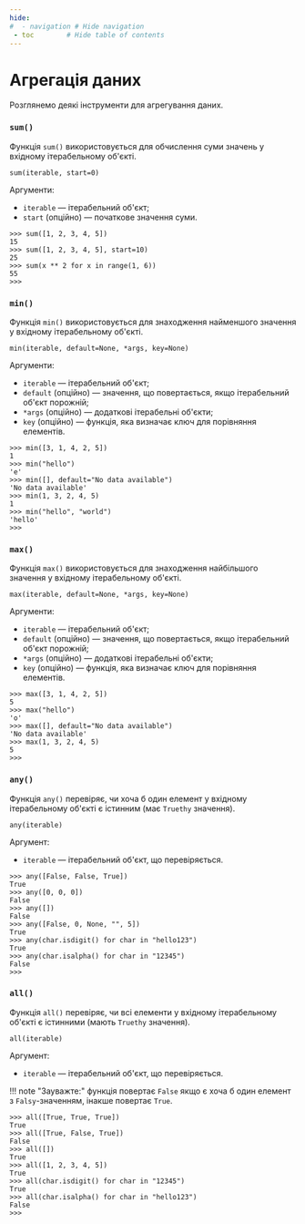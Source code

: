 ```yaml
---
hide:
#  - navigation # Hide navigation
 - toc        # Hide table of contents
---
```


# Агрегація даних

Розглянемо деякі інструменти для агрегування даних.

### `sum()`

Функція `sum()` використовується для обчислення суми значень у вхідному ітерабельному об'єкті. 

    sum(iterable, start=0)

Аргументи:

- `iterable` — ітерабельний об'єкт;
- `start` (опційно) — початкове значення суми. 

```
>>> sum([1, 2, 3, 4, 5])
15
>>> sum([1, 2, 3, 4, 5], start=10)
25
>>> sum(x ** 2 for x in range(1, 6))
55
>>>
```


### `min()`

Функція `min()` використовується для знаходження найменшого значення у вхідному ітерабельному об'єкті.

    min(iterable, default=None, *args, key=None)

Аргументи:

- `iterable` — ітерабельний об'єкт;
- `default` (опційно) — значення, що повертається, якщо ітерабельний об'єкт порожній;
- `*args` (опційно) — додаткові ітерабельні об'єкти;
- `key` (опційно) — функція, яка визначає ключ для порівняння елементів.

```
>>> min([3, 1, 4, 2, 5])
1
>>> min("hello")
'e'
>>> min([], default="No data available")
'No data available'
>>> min(1, 3, 2, 4, 5)
1
>>> min("hello", "world")
'hello'
>>>
```

### `max()`

Функція `max()` використовується для знаходження найбільшого значення у вхідному ітерабельному об'єкті.

    max(iterable, default=None, *args, key=None)

Аргументи:

- `iterable` — ітерабельний об'єкт;
- `default` (опційно) — значення, що повертається, якщо ітерабельний об'єкт порожній;
- `*args` (опційно) — додаткові ітерабельні об'єкти;
- `key` (опційно) — функція, яка визначає ключ для порівняння елементів.

```
>>> max([3, 1, 4, 2, 5])
5
>>> max("hello")
'o'
>>> max([], default="No data available")
'No data available'
>>> max(1, 3, 2, 4, 5)
5
>>>
```

### `any()`

Функція `any()` перевіряє, чи хоча б один елемент у вхідному ітерабельному об'єкті є істинним (має `Truethy` значення).

    any(iterable)

Аргумент:

- `iterable` — ітерабельний об'єкт, що перевіряється.

```
>>> any([False, False, True])
True
>>> any([0, 0, 0])
False
>>> any([])
False
>>> any([False, 0, None, "", 5])
True
>>> any(char.isdigit() for char in "hello123")
True
>>> any(char.isalpha() for char in "12345")
False
>>>
```



### `all()`

Функція `all()` перевіряє, чи всі елементи у вхідному ітерабельному об'єкті є істинними (мають `Truethy` значення).

    all(iterable)

Аргумент:

- `iterable` — ітерабельний об'єкт, що перевіряється.

!!! note "Зауважте:"
    функція повертає `False` якщо є хоча б один елемент з `Falsy`-значенням, інакше повертає `True`.

```
>>> all([True, True, True])
True
>>> all([True, False, True])
False
>>> all([])
True
>>> all([1, 2, 3, 4, 5])
True
>>> all(char.isdigit() for char in "12345")
True
>>> all(char.isalpha() for char in "hello123")
False
>>>
```



